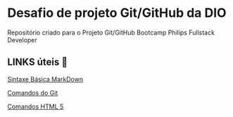 #  Desafio de projeto Git/GitHub da DIO 
Repositório criado para o Projeto Git/GitHub Bootcamp Philips Fullstack Developer 
## LINKS úteis :link:
[Sintaxe Básica MarkDown](https://www.markdownguide.org/basic-syntax/)

[Comandos do Git](https://gist.github.com/leocomelli/2545add34e4fec21ec16)

[Comandos HTML 5](https://github.com/Felipedacruzferreira/Desafio-github-Primeiro-Repositorio/blob/main/HTML/html5.md)
